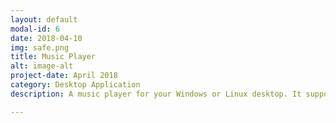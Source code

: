 ```yaml
---
layout: default
modal-id: 6
date: 2018-04-10
img: safe.png
title: Music Player
alt: image-alt
project-date: April 2018
category: Desktop Application
description: A music player for your Windows or Linux desktop. It supports a variety of formats like mp3, opus, ogg, wav, aac, m4a, webm. With the ability to read ID3 tags<br> Check it out here <a href="https://electronjs.org/apps/music-player"> Music Player!</a> Or on GitHub<a href="https://github.com/Aveek-Saha/MusicPlayer/releases"> Music Player Releases!</a> <br>You can read the full <a href="http://www.softpedia.com/get/Multimedia/Audio/Audio-Players/Aveek-Saha-Music-Player.shtml">Review on Softpedia</a>  

---
```

